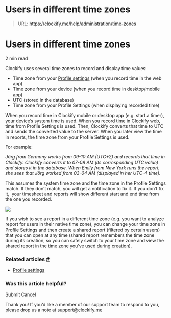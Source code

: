 # Users in different time zones

> URL: https://clockify.me/help/administration/time-zones

# Users in different time zones

2 min read

Clockify uses several time zones to record and display time values:

* Time zone from your [Profile settings](https://clockify.me/help/administration/profile-settings) (when you record time in the web app)
* Time zone from your device (when you record time in desktop/mobile app)
* UTC (stored in the database)
* Time zone from your Profile Settings (when displaying recorded time)

When you record time in Clockify mobile or desktop app (e.g. start a timer), your device’s system time is used. When you record time in Clockify web, time from Profile Settings is used. Then, Clockify converts that time to UTC and sends the converted value to the server. When you later view the time in reports, the time zone from your Profile Settings is used.

For example:

*Jörg from Germany works from 09-10 AM (UTC+2) and records that time in Clockify. Clockify converts it to 07-08 AM (its corresponding UTC value) and stores it in the database. When Emily from New York runs the report, she sees that Jörg worked from 03-04 AM (displayed in her UTC-4 time).*

This assumes the system time zone and the time zone in the Profile Settings match. If they don’t match, you will get a notification to fix it. If you don’t fix it,  your timesheet and reports will show different start and end time from the one you recorded.

![](https://clockify.me/help/wp-content/uploads/2024/05/time_zone_mismatch_new_menu.png)

If you wish to see a report in a different time zone (e.g. you want to analyze report for users in their native time zone), you can change your time zone in Profile Settings and then create a shared report (filtered by certain users) that you can open at any time (shared report remembers the time zone during its creation, so you can safely switch to your time zone and view the shared report in the time zone you’ve used during creation).

### Related articles [#](#related-articles)

* [Profile settings](https://clockify.me/help/administration/profile-settings)

### Was this article helpful?

Submit
Cancel

Thank you! If you’d like a member of our support team to respond to you, please drop us a note at support@clockify.me